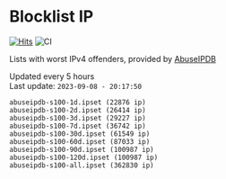 # Blocklist IP

[![Hits](https://hits.seeyoufarm.com/api/count/incr/badge.svg?url=https%3A%2F%2Fgithub.com%2Fborestad%2Fblocklist-ip%2F&count_bg=%2379C83D&title_bg=%23555555&icon=&icon_color=%23E7E7E7&title=hits&edge_flat=false)](https://hits.seeyoufarm.com)  ![CI](https://img.shields.io/github/workflow/status/borestad/blocklist-ip/CI?style=flat-square)

Lists with worst IPv4 offenders, provided by [AbuseIPDB](https://www.abuseipdb.com/)

<!-- FOOTER-PLACEHOLDER -->
Updated every 5 hours<br>
Last update: `2023-09-08 - 20:17:50`
```
abuseipdb-s100-1d.ipset (22876 ip)
abuseipdb-s100-2d.ipset (26414 ip)
abuseipdb-s100-3d.ipset (29227 ip)
abuseipdb-s100-7d.ipset (36742 ip)
abuseipdb-s100-30d.ipset (61549 ip)
abuseipdb-s100-60d.ipset (87033 ip)
abuseipdb-s100-90d.ipset (100987 ip)
abuseipdb-s100-120d.ipset (100987 ip)
abuseipdb-s100-all.ipset (362830 ip)
```
